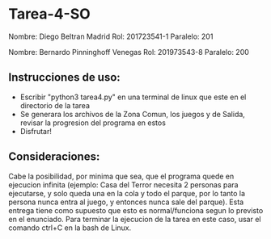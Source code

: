 # Tarea-4-SO

Nombre: Diego Beltran Madrid
Rol: 201723541-1
Paralelo: 201

Nombre: Bernardo Pinninghoff Venegas
Rol: 201973543-8
Paralelo: 200

## Instrucciones de uso:

- Escribir "python3 tarea4.py" en una terminal de linux que este en el directorio de la tarea
- Se generara los archivos de la Zona Comun, los juegos y de Salida, revisar la progresion del programa en estos
- Disfrutar!

## Consideraciones:
Cabe la posibilidad, por minima que sea, que el programa quede en ejecucion infinita (ejemplo: Casa del Terror necesita 2 personas para ejecutarse, y solo queda una en la cola y todo el parque, por lo tanto la persona nunca entra al juego, y entonces nunca sale del parque). Esta entrega tiene como supuesto que esto es normal/funciona segun lo previsto en el enunciado. Para terminar la ejecucion de la tarea en este caso, usar el comando ctrl+C en la bash de Linux.